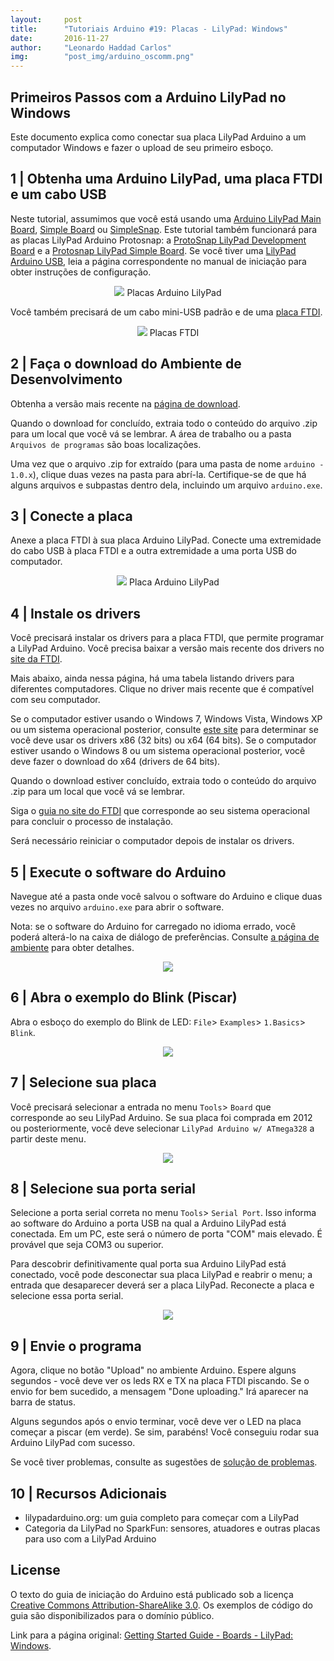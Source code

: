 ```yaml
---
layout:     post
title:      "Tutoriais Arduino #19: Placas - LilyPad: Windows"
date:       2016-11-27
author:     "Leonardo Haddad Carlos"
img:        "post_img/arduino_oscomm.png"
---
```


## Primeiros Passos com a Arduino LilyPad no Windows

Este documento explica como conectar sua placa LilyPad Arduino a um computador Windows e fazer o upload de seu primeiro esboço.

## 1 | Obtenha uma Arduino LilyPad, uma placa FTDI e um cabo USB

Neste tutorial, assumimos que você está usando uma [Arduino LilyPad Main Board][lilymain], [Simple Board][lilysimple] ou [SimpleSnap][lilysnap]. Este tutorial também funcionará para as placas LilyPad Arduino Protosnap: a [ProtoSnap LilyPad Development Board][lilyprotodev] e a [Protosnap LilyPad Simple Board][lilyprotosimple]. Se você tiver uma [LilyPad Arduino USB][lilyusb], leia a página correspondente no manual de iniciação para obter instruções de configuração.

<p style="text-align: center;">
    <img src="{{ site.baseurl }}/post_img/arduinotutorials/lily_boards.jpg" style="margin: 0 auto; max-height: 390px;" />
Placas Arduino LilyPad
</p>

Você também precisará de um cabo mini-USB padrão e de uma [placa FTDI][lilyftdi].

<p style="text-align: center;">
    <img src="{{ site.baseurl }}/post_img/arduinotutorials/lily_ftdi.jpg" style="margin: 0 auto; max-height: 390px;" />
Placas FTDI
</p>

## 2 | Faça o download do Ambiente de Desenvolvimento

Obtenha a versão mais recente na [página de download][downloadpage].

Quando o download for concluído, extraia todo o conteúdo do arquivo .zip para um local que você vá se lembrar. A área de trabalho ou a pasta `Arquivos de programas` são boas localizações.

Uma vez que o arquivo .zip for extraído (para uma pasta de nome `arduino - 1.0.x`), clique duas vezes na pasta para abrí-la. Certifique-se de que há alguns arquivos e subpastas dentro dela, incluindo um arquivo `arduino.exe`.

## 3 | Conecte a placa

Anexe a placa FTDI à sua placa Arduino LilyPad. Conecte uma extremidade do cabo USB à placa FTDI e a outra extremidade a uma porta USB do computador.

<p style="text-align: center;">
    <img src="{{ site.baseurl }}/post_img/arduinotutorials/lily_board.jpg" style="margin: 0 auto; max-height: 390px;" />
Placa Arduino LilyPad
</p>

## 4 | Instale os drivers

Você precisará instalar os drivers para a placa FTDI, que permite programar a LilyPad Arduino. Você precisa baixar a versão mais recente dos drivers no [site da FTDI][ftdiwebsite].

Mais abaixo, ainda nessa página, há uma tabela listando drivers para diferentes computadores. Clique no driver mais recente que é compatível com seu computador.

Se o computador estiver usando o Windows 7, Windows Vista, Windows XP ou um sistema operacional posterior, consulte [este site][mssupport] para determinar se você deve usar os drivers x86 (32 bits) ou x64 (64 bits). Se o computador estiver usando o Windows 8 ou um sistema operacional posterior, você deve fazer o download do x64 (drivers de 64 bits).

Quando o download estiver concluído, extraia todo o conteúdo do arquivo .zip para um local que você vá se lembrar.

Siga o [guia no site do FTDI][ftdiguide] que corresponde ao seu sistema operacional para concluir o processo de instalação.

Será necessário reiniciar o computador depois de instalar os drivers.

## 5 | Execute o software do Arduino

Navegue até a pasta onde você salvou o software do Arduino e clique duas vezes no arquivo `arduino.exe` para abrir o software.

Nota: se o software do Arduino for carregado no idioma errado, você poderá alterá-lo na caixa de diálogo de preferências. Consulte [a página de ambiente][environment] para obter detalhes.

<p style="text-align: center;">
    <img src="{{ site.baseurl }}/post_img/arduinotutorials/lily_blink.png" style="margin: 0 auto; max-height: 390px;" />
</p>

## 6 | Abra o exemplo do Blink (Piscar)

Abra o esboço do exemplo do Blink de LED: `File`> `Examples`> `1.Basics`> `Blink`.

<p style="text-align: center;">
    <img src="{{ site.baseurl }}/post_img/arduinotutorials/lily_blink.jpg" style="margin: 0 auto; max-height: 390px;" />
</p>

## 7 | Selecione sua placa

Você precisará selecionar a entrada no menu `Tools`> `Board` que corresponde ao seu LilyPad Arduino. Se sua placa foi comprada em 2012 ou posteriormente, você deve selecionar `LilyPad Arduino w/ ATmega328` a partir deste menu.

<p style="text-align: center;">
    <img src="{{ site.baseurl }}/post_img/arduinotutorials/lilywindows_chooseboard.jpg" style="margin: 0 auto; max-height: 390px;" />
</p>

## 8 | Selecione sua porta serial

Selecione a porta serial correta no menu `Tools`> `Serial Port`. Isso informa ao software do Arduino a porta USB na qual a Arduino LilyPad está conectada. Em um PC, este será o número de porta "COM" mais elevado. É provável que seja COM3 ou superior.

Para descobrir definitivamente qual porta sua Arduino LilyPad está conectado, você pode desconectar sua placa LilyPad e reabrir o menu; a entrada que desaparecer deverá ser a placa LilyPad. Reconecte a placa e selecione essa porta serial.

<p style="text-align: center;">
    <img src="{{ site.baseurl }}/post_img/arduinotutorials/lilywindows_chooseport.png" style="margin: 0 auto; max-height: 390px;" />
</p>

## 9 | Envie o programa

Agora, clique no botão "Upload" no ambiente Arduino. Espere alguns segundos - você deve ver os leds RX e TX na placa FTDI piscando. Se o envio for bem sucedido, a mensagem "Done uploading." Irá aparecer na barra de status.

Alguns segundos após o envio terminar, você deve ver o LED na placa começar a piscar (em verde). Se sim, parabéns! Você conseguiu rodar sua Arduino LilyPad com sucesso.

Se você tiver problemas, consulte as sugestões de [solução de problemas][troubleshooting].

## 10 | Recursos Adicionais

 - lilypadarduino.org: um guia completo para começar com a LilyPad
 - Categoria da LilyPad no SparkFun: sensores, atuadores e outras placas para uso com a LilyPad Arduino

License
----

O texto do guia de iniciação do Arduino está publicado sob a licença [Creative Commons Attribution-ShareAlike 3.0][ccasa3]. Os exemplos de código do guia são disponibilizados para o domínio público.

Link para a página original: [Getting Started Guide - Boards - LilyPad: Windows][originalpage].

[//]: # (These are reference links used in the body of this note and get stripped out when the markdown processor does its job. There is no need to format nicely because it shouldn't be seen. Thanks SO - http://stackoverflow.com/questions/4823468/store-comments-in-markdown-syntax)


   [placeholder]: <>
   [lilysparkfun]: <https://www.sparkfun.com/categories/135>
   [lilypadguide]: <http://lilypadarduino.org/>
   [ftdiguide]: <http://www.ftdichip.com/Support/Documents/InstallGuides.htm>
   [mssupport]: <http://support.microsoft.com/kb/827218>
   [ftdiwebsite]: <http://www.ftdichip.com/Drivers/VCP.htm>
   [downloadpage]: <https://www.arduino.cc/en/Main/Software>
   [lilyftdi]: <http://lilypadarduino.org/?p=452>
   [lilyusb]: <http://lilypadarduino.org/?p=1494>
   [lilyprotosimple]: <http://lilypadarduino.org/?p=1461>
   [lilyprotodev]: <http://lilypadarduino.org/?p=489>
   [lilysnap]: <http://lilypadarduino.org/?p=289>
   [lilysimple]: <http://lilypadarduino.org/?p=149>
   [lilymain]: <http://lilypadarduino.org/?p=128>
   [reference]: <https://www.arduino.cc/en/Reference/HomePage>
   [tutexamples]: <https://www.arduino.cc/en/Tutorial/HomePage>
   [troubleshooting]: </2016/11/25/arduino-10troubleshooting/>
   [environment]: </2016/11/21/arduino-7environment/>
   [firststeps]: </2016/11/20/arduino-1start/>
   [originalpage]: <https://www.arduino.cc/en/Guide/LilyPadWindows>
   [ccasa3]: <https://creativecommons.org/licenses/by-sa/3.0>
   [arduino]: <https://www.arduino.cc>
